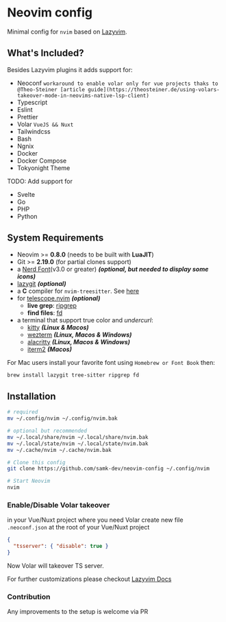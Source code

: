 # Neovim config

Minimal config for `nvim` based on [Lazyvim](https://www.lazyvim.org).

## What's Included?

Besides Lazyvim plugins it adds support for:

- Neoconf `workaround to enable volar only for vue projects thaks to @Theo-Steiner [article guide](https://theosteiner.de/using-volars-takeover-mode-in-neovims-native-lsp-client)`
- Typescript
- Eslint
- Prettier
- Volar `VueJS && Nuxt`
- Tailwindcss
- Bash
- Ngnix
- Docker
- Docker Compose
- Tokyonight Theme

TODO: Add support for

- Svelte
- Go
- PHP
- Python

## System Requirements

- Neovim >= **0.8.0** (needs to be built with **LuaJIT**)
- Git >= **2.19.0** (for partial clones support)
- a [Nerd Font](https://www.nerdfonts.com/)(v3.0 or greater) **_(optional, but needed to display some icons)_**
- [lazygit](https://github.com/jesseduffield/lazygit) **_(optional)_**
- a **C** compiler for `nvim-treesitter`. See [here](https://github.com/nvim-treesitter/nvim-treesitter#requirements)
- for [telescope.nvim](https://github.com/nvim-telescope/telescope.nvim) **_(optional)_**
  - **live grep**: [ripgrep](https://github.com/BurntSushi/ripgrep)
  - **find files**: [fd](https://github.com/sharkdp/fd)
- a terminal that support true color and _undercurl_:
  - [kitty](https://github.com/kovidgoyal/kitty) **_(Linux & Macos)_**
  - [wezterm](https://github.com/wez/wezterm) **_(Linux, Macos & Windows)_**
  - [alacritty](https://github.com/alacritty/alacritty) **_(Linux, Macos & Windows)_**
  - [iterm2](https://iterm2.com/) **_(Macos)_**

For Mac users install your favorite font using `Homebrew or Font Book` then:

```bash
brew install lazygit tree-sitter ripgrep fd
```

## Installation

```bash
# required
mv ~/.config/nvim ~/.config/nvim.bak

# optional but recommended
mv ~/.local/share/nvim ~/.local/share/nvim.bak
mv ~/.local/state/nvim ~/.local/state/nvim.bak
mv ~/.cache/nvim ~/.cache/nvim.bak

# Clone this config
git clone https://github.com/samk-dev/neovim-config ~/.config/nvim

# Start Neovim
nvim
```

### Enable/Disable Volar takeover

in your Vue/Nuxt project where you need Volar create new file `.neoconf.json` at the root of your Vue/Nuxt project

```json
{
  "tsserver": { "disable": true }
}
```

Now Volar will takeover TS server.

For further customizations please checkout [Lazyvim Docs](https://www.lazyvim.org)

### Contribution

Any improvements to the setup is welcome via PR
